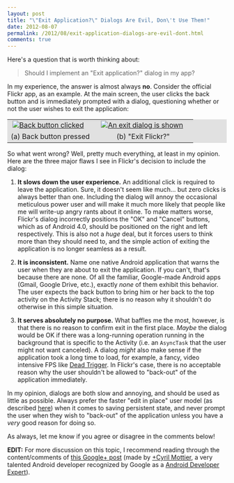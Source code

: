 ```yaml
---
layout: post
title: "\"Exit Application?\" Dialogs Are Evil, Don\'t Use Them!"
date: 2012-08-07
permalink: /2012/08/exit-application-dialogs-are-evil-dont.html
comments: true
---
```


Here's a question that is worth thinking about:

> Should I implement an "Exit application?" dialog in my app?

In my experience, the answer is almost always **no**. Consider the official Flickr app,
as an example. At the main screen, the user clicks the back button and is immediately
prompted with a dialog, questioning whether or not the user wishes to exit the application:

<!--more-->

<table align="center" cellpadding="0" class="tr-caption-container" style="background: #E1E1E1; margin-left: auto; margin-right: auto; text-align: center;">
<tbody>
<tr>
<td style="text-align: center;"><a href="http://i.imgur.com/iuSON.png" imageanchor="1" style="margin-left: auto; margin-right: 10px;"><img alt="Back button clicked" border="0" src="http://i.imgur.com/GoI9B.png" title="Flickr's Confirm Exit Dialog (a)" /></a></td>
<td style="text-align: center;"><a href="http://i.imgur.com/iuSON.png" imageanchor="1" style="margin-left: 10px; margin-right: 15px;"><img alt="An exit dialog is shown" border="0" src="http://i.imgur.com/XL6wL.png" title="Flickr's Confirm Exit Dialog (b)"/></a></td>
</tr>
<tr>
<td class="tr-caption" style="text-align: center;">(a) Back button pressed</td>
<td class="tr-caption" style="text-align: center;">(b) "Exit Flickr?"</td>
</tr>
</tbody>
</table>

So what went wrong? Well, pretty much everything, at least in my opinion.
Here are the three major flaws I see in Flickr's decision to include the dialog:

  1. **It slows down the user experience.** An additional click is required to leave the application.
     Sure, it doesn't seem like much... but zero clicks is always better than one. Including the
     dialog will annoy the occasional meticulous power user and will make it much more likely
     that people like me will write-up angry rants about it online. To make matters worse, Flickr's
     dialog incorrectly positions the "OK" and  "Cancel" buttons, which as of Android 4.0, should be
     positioned on the right and left respectively. This is also not a _huge_ deal, but it forces
     users to think more than they should need to, and the simple action of exiting the application is
     no longer seamless as a result.

  2. **It is inconsistent.** Name one native Android application that warns the user when they are
     about to exit the application. If you can't, that's because there are none. Of all the familiar,
     Google-made Android apps (Gmail, Google Drive, etc.), exactly _none_ of them exhibit this
     behavior. The user expects the back button to bring him or her back to the top activity on the
     Activity Stack; there is no reason why it shouldn't do otherwise in this simple situation.

  3. **It serves absolutely no purpose.** What baffles me the most, however, is that there is no
     reason to confirm exit in the first place. _Maybe_ the dialog would be OK if there was a
     long-running operation running in the background that is specific to the Activity (i.e. an
     `AsyncTask` that the user might not want canceled). A dialog _might_ also
     make sense if the application took a long time to load, for example, a fancy, video intensive FPS like
     <a href="https://play.google.com/store/apps/details?id=com.madfingergames.deadtrigger">Dead Trigger</a>.
     In Flickr's case, there is no acceptable reason why the user shouldn't be allowed to "back-out" of
     the application immediately.

In my opinion, dialogs are both slow and annoying, and should be used as little as possible.
Always prefer the faster "edit in place" user model (as described
<a href="http://developer.android.com/reference/android/app/Activity.html#SavingPersistentState">here</a>)
when it comes to saving persistent state, and never prompt the user when they wish to "back-out" of the
application unless you have a _very_ good reason for doing so.

As always, let me know if you agree or disagree in the comments below!

**EDIT:** For more discussion on this topic, I recommend reading through the content/comments
of <a href="https://plus.google.com/118417777153109946393/posts/EiXqUDrr6jT">this Google+ post</a> (made by
<a class="g-profile" href="http://plus.google.com/118417777153109946393" target="_blank">+Cyril Mottier</a>,
a very talented Android developer recognized by Google as a
<a href="https://developers.google.com/experts/">Android Developer Expert</a>).